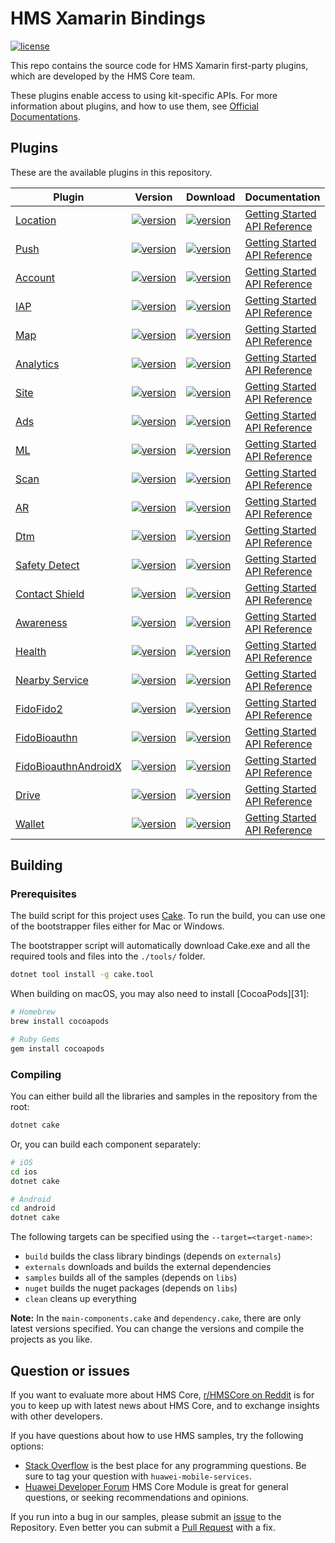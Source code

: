 # HMS Xamarin Bindings
[![license](https://img.shields.io/badge/license-Apache--2.0-green)](./LICENCE)


This repo contains the source code for HMS Xamarin first-party plugins, which are developed by the HMS Core team.

These plugins enable access to using kit-specific APIs. For more information about plugins, and how to use them, see
[Official Documentations](https://developer.huawei.com/consumer/en/doc/overview/HMS-Core-Plugin?ha_source=hms1).


## Plugins
These are the available plugins in this repository.

| Plugin | Version | Download | Documentation |
|--------|-----|-----|-----|
| [Location](./android/source/location) | [![version](https://img.shields.io/nuget/v/Huawei.Hms.Location?style=for-the-badge)](https://www.nuget.org/packages/Location) | [![version](https://img.shields.io/nuget/dt/Huawei.Hms.Location?style=for-the-badge)](./android/source/location) | [Getting Started](https://developer.huawei.com/consumer/en/doc/development/HMS-Plugin-Guides/preparedevenv-0000001050140270?ha_source=hms1) <br/> [API Reference](https://developer.huawei.com/consumer/en/doc/development/HMS-Plugin-References/overview-0000001135675135?ha_source=hms1) |
| [Push](./android/source/push) | [![version](https://img.shields.io/nuget/v/Huawei.Hms.Push?style=for-the-badge)](https://www.nuget.org/packages/Push) | [![version](https://img.shields.io/nuget/dt/Huawei.Hms.Push?style=for-the-badge)](./android/source/push) | [Getting Started](https://developer.huawei.com/consumer/en/doc/development/HMS-Plugin-Guides/preparedevenv-0000001050136492?ha_source=hms1) <br/> [API Reference](https://developer.huawei.com/consumer/en/doc/development/HMS-Plugin-References/overview-0000001096871993?ha_source=hms1) |
| [Account](./android/source/account) | [![version](https://img.shields.io/nuget/v/Huawei.Hms.Hwid?style=for-the-badge)](https://www.nuget.org/packages/Hwid) | [![version](https://img.shields.io/nuget/dt/Huawei.Hms.Hwid?style=for-the-badge)](./android/source/account) | [Getting Started](https://developer.huawei.com/consumer/en/doc/development/HMS-Plugin-Guides/preparing-development-environment-0000001050765753?ha_source=hms1) <br/> [API Reference](https://developer.huawei.com/consumer/en/doc/development/HMS-Plugin-References/overview-0000001050731906?ha_source=hms1) |
| [IAP](./android/source/iap) | [![version](https://img.shields.io/nuget/v/Huawei.Hms.Iap?style=for-the-badge)](https://www.nuget.org/packages/Iap) | [![version](https://img.shields.io/nuget/dt/Huawei.Hms.Iap?style=for-the-badge)](./android/source/iap) | [Getting Started](https://developer.huawei.com/consumer/en/doc/development/HMS-Plugin-Guides/preparedevenv-0000001051088608?ha_source=hms1) <br/> [API Reference](https://developer.huawei.com/consumer/en/doc/development/HMS-Plugin-References-V1/overview-0000001061670763-V1?ha_source=hms1) |
| [Map](./android/source/map) | [![version](https://img.shields.io/nuget/v/Huawei.Hms.Maps?style=for-the-badge)](https://www.nuget.org/packages/Maps) | [![version](https://img.shields.io/nuget/dt/Huawei.Hms.Maps?style=for-the-badge)](./android/source/map) | [Getting Started](https://developer.huawei.com/consumer/en/doc/development/HMS-Plugin-Guides-V1/preparations-0000001050141074-V1?ha_source=hms1) <br/> [API Reference](https://developer.huawei.com/consumer/en/doc/development/HMS-Plugin-References-V1/overview-0000001061343659-V1?ha_source=hms1) |
| [Analytics](./android/source/analytics) | [![version](https://img.shields.io/nuget/v/Huawei.Hms.Hianalytics?style=for-the-badge)](https://www.nuget.org/packages/Hianalytics) | [![version](https://img.shields.io/nuget/dt/Huawei.Hms.Hianalytics?style=for-the-badge)](./android/source/analytics) | [Getting Started](https://developer.huawei.com/consumer/en/doc/development/HMS-Plugin-Guides/introduction-0000001050139636?ha_source=hms1) <br/> [API Reference](https://developer.huawei.com/consumer/en/doc/development/HMS-Plugin-References-V1/overview-0000001062576888-V1?ha_source=hms1) |
| [Site](./android/source/site) | [![version](https://img.shields.io/nuget/v/Huawei.Hms.Site?style=for-the-badge)](https://www.nuget.org/packages/Site) | [![version](https://img.shields.io/nuget/dt/Huawei.Hms.Site?style=for-the-badge)](./android/source/site) | [Getting Started](https://developer.huawei.com/consumer/en/doc/development/HMS-Plugin-Guides/preparedevenv-0000001050140558?ha_source=hms1) <br/> [API Reference](https://developer.huawei.com/consumer/en/doc/development/HMS-Plugin-References-V1/overview-0000001126551109-V1?ha_source=hms1) |
| [Ads](./android/source/ads) | [![version](https://img.shields.io/nuget/v/Huawei.Hms.AdsIdentifier?style=for-the-badge)](https://www.nuget.org/packages/AdsIdentifier) | [![version](https://img.shields.io/nuget/dt/Huawei.Hms.AdsIdentifier?style=for-the-badge)](./android/source/ads) | [Getting Started](https://developer.huawei.com/consumer/en/doc/development/HMS-Plugin-Guides/preparing-development-environement-0000001050418813?ha_source=hms1) <br/> [API Reference](https://developer.huawei.com/consumer/en/doc/development/HMS-Plugin-References-V1/xamarin-apis-overview-0000001050285576-V1?ha_source=hms1) |
| [ML](./android/source/ml) | [![version](https://img.shields.io/nuget/v/Huawei.Hms.MlComputerVisionCloud?style=for-the-badge)](https://www.nuget.org/packages/Huawei.Hms.MlComputerVisionCloud) | [![version](https://img.shields.io/nuget/dt/Huawei.Hms.MlComputerVisionCloud?style=for-the-badge)](./android/source/ml) | [Getting Started](https://developer.huawei.com/consumer/en/doc/development/HMS-Plugin-Guides/prepare-dev-env-0000001052968081?ha_source=hms1) <br/> [API Reference](https://developer.huawei.com/consumer/en/doc/development/HMS-Plugin-References-V1/overview-0000001052991421-V1?ha_source=hms1) |
| [Scan](./android/source/scan) | [![version](https://img.shields.io/nuget/v/Huawei.Hms.Scan?style=for-the-badge)](https://www.nuget.org/packages/Scan) | [![version](https://img.shields.io/nuget/dt/Huawei.Hms.Scan?style=for-the-badge)](./android/source/scan) | [Getting Started](https://developer.huawei.com/consumer/en/doc/development/HMS-Plugin-Guides/introduction-0000001057554169?ha_source=hms1) <br/> [API Reference](https://developer.huawei.com/consumer/en/doc/development/HMS-Plugin-References-V1/overview-0000001057541182-V1?ha_source=hms1) |
| [AR](./android/source/ar) | [![version](https://img.shields.io/nuget/v/Huawei.Hms.Arenginesdk?style=for-the-badge)](https://www.nuget.org/packages/Arenginesdk) | [![version](https://img.shields.io/nuget/dt/Huawei.Hms.Arenginesdk?style=for-the-badge)](./android/source/ar) | [Getting Started](https://developer.huawei.com/consumer/en/doc/development/HMS-Plugin-Guides-V1/preparing-dev-environment-0000001058937900-V1?ha_source=hms1) <br/> [API Reference](https://developer.huawei.com/consumer/en/doc/development/HMS-Plugin-References-V1/overview-0000001058415701-V1?ha_source=hms1) |
| [Dtm](./android/source/Dtmapi) | [![version](https://img.shields.io/nuget/v/Huawei.Hms.Dtmapi?style=for-the-badge)](https://www.nuget.org/packages/Dtmapi) | [![version](https://img.shields.io/nuget/dt/Huawei.Hms.Dtmapi?style=for-the-badge)](./android/source/dtm) | [Getting Started](https://developer.huawei.com/consumer/en/doc/development/HMS-Plugin-Guides-V1/dev-process-0000001057354673-V1?ha_source=hms1) <br/> [API Reference](https://developer.huawei.com/consumer/en/doc/development/HMS-Plugin-References-V1/overview-0000001057667873-V1?ha_source=hms1) |
| [Safety Detect](./android/source/safetydetect) | [![version](https://img.shields.io/nuget/v/Huawei.Hms.Safetydetect?style=for-the-badge)](https://www.nuget.org/packages/Safetydetect) | [![version](https://img.shields.io/nuget/dt/Huawei.Hms.Safetydetect?style=for-the-badge)](./android/source/safetydetect) | [Getting Started](https://developer.huawei.com/consumer/en/doc/development/HMS-Plugin-Guides/preparing-dev-environment-0000001058928448?ha_source=hms1) <br/> [API Reference](https://developer.huawei.com/consumer/en/doc/development/HMS-Plugin-References/overview-0000001062957468?ha_source=hms1) |
| [Contact Shield](./android/source/contact-shield) | [![version](https://img.shields.io/nuget/v/Huawei.Hms.Contactshield?style=for-the-badge)](https://www.nuget.org/packages/Contactshield) | [![version](https://img.shields.io/nuget/dt/Huawei.Hms.Contactshield?style=for-the-badge)](./android/source/contact-shield) | [Getting Started](https://developer.huawei.com/consumer/en/doc/development/HMS-Plugin-Guides/dev-process-0000001061291689?ha_source=hms1) <br/> [API Reference](https://developer.huawei.com/consumer/en/doc/development/HMS-Plugin-References-V1/xamarin-apis-overview-0000001062235522-V1?ha_source=hms1) |
| [Awareness](./android/source/awareness) | [![version](https://img.shields.io/nuget/v/Huawei.Hms.Awareness?style=for-the-badge)](https://www.nuget.org/packages/Awareness) | [![version](https://img.shields.io/nuget/dt/Huawei.Hms.Awareness?style=for-the-badge)](./android/source/awareness) | [Getting Started](https://developer.huawei.com/consumer/en/doc/development/HMS-Plugin-Guides/preparing-the-development-environment-0000001061419917?ha_source=hms1) <br/> [API Reference](https://developer.huawei.com/consumer/en/doc/development/HMS-Plugin-References/overview-0000001063192165?ha_source=hms1) |
| [Health](./android/source/health) | [![version](https://img.shields.io/nuget/v/Huawei.Hms.Health?style=for-the-badge)](https://www.nuget.org/packages/Health) | [![version](https://img.shields.io/nuget/dt/Huawei.Hms.Health?style=for-the-badge)](./android/source/health) | [Getting Started](https://developer.huawei.com/consumer/en/doc/development/HMS-Plugin-Guides/preparedevenv-0000001073721939?ha_source=hms1) <br/> [API Reference](https://developer.huawei.com/consumer/en/doc/development/HMS-Plugin-References-V1/overview-0000001072603831-V1?ha_source=hms1) |
| [Nearby Service](./android/source/nearbyservice) | [![version](https://img.shields.io/nuget/v/Huawei.Hms.Nearby?style=for-the-badge)](https://www.nuget.org/packages/Nearby) | [![version](https://img.shields.io/nuget/dt/Huawei.Hms.Nearby?style=for-the-badge)](./android/source/nearbyservice) | [Getting Started](https://developer.huawei.com/consumer/en/doc/development/HMS-Plugin-Guides/preparedevenv-0000001088299068?ha_source=hms1) <br/> [API Reference](https://developer.huawei.com/consumer/en/doc/development/HMS-Plugin-References-V1/overview-0000001062363591-V1?ha_source=hms1) |
| [FidoFido2](./android/source/fido) | [![version](https://img.shields.io/nuget/v/Huawei.Hms.FidoFido2?style=for-the-badge)](https://www.nuget.org/packages/FidoFido2) | [![version](https://img.shields.io/nuget/dt/Huawei.Hms.FidoFido2?style=for-the-badge)](./android/source/fido) | [Getting Started](https://developer.huawei.com/consumer/en/doc/development/HMS-Plugin-Guides/prepare-dev-env-0000001077711574?ha_source=hms1) <br/> [API Reference](https://developer.huawei.com/consumer/en/doc/development/HMS-Plugin-References/overview-0000001114489741?ha_source=hms1) |
| [FidoBioauthn](./android/source/fido) | [![version](https://img.shields.io/nuget/v/Huawei.Hms.FidoBioauthn?style=for-the-badge)](https://www.nuget.org/packages/FidoBioauthn) | [![version](https://img.shields.io/nuget/dt/Huawei.Hms.FidoBioauthn?style=for-the-badge)](./android/source/fido) | [Getting Started](https://developer.huawei.com/consumer/en/doc/development/HMS-Plugin-Guides/prepare-dev-env-0000001077711574?ha_source=hms1) <br/> [API Reference](https://developer.huawei.com/consumer/en/doc/development/HMS-Plugin-References/overview-0000001114489741?ha_source=hms1) |
| [FidoBioauthnAndroidX](./android/source/fido) | [![version](https://img.shields.io/nuget/v/Huawei.Hms.FidoBioauthnAndroidX?style=for-the-badge)](https://www.nuget.org/packages/FidoBioauthnAndroidX) | [![version](https://img.shields.io/nuget/dt/Huawei.Hms.FidoBioauthnAndroidX?style=for-the-badge)](./android/source/fido) | [Getting Started](https://developer.huawei.com/consumer/en/doc/development/HMS-Plugin-Guides/prepare-dev-env-0000001077711574?ha_source=hms1) <br/> [API Reference](https://developer.huawei.com/consumer/en/doc/development/HMS-Plugin-References/overview-0000001114489741?ha_source=hms1) |
| [Drive](./android/source/drive) | [![version](https://img.shields.io/nuget/v/Huawei.Hms.Drive?style=for-the-badge)](https://www.nuget.org/packages/Drive) | [![version](https://img.shields.io/nuget/dt/Huawei.Hms.Drive?style=for-the-badge)](./android/source/drive) | [Getting Started](https://developer.huawei.com/consumer/en/doc/development/HMS-Plugin-Guides/prepare-dev-env-0000001077870416?ha_source=hms1) <br/> [API Reference](https://developer.huawei.com/consumer/en/doc/development/HMS-Plugin-References/overview-0000001117408245?ha_source=hms1) |
| [Wallet](./android/source/wallet) | [![version](https://img.shields.io/nuget/v/Huawei.Hms.Wallet?style=for-the-badge)](https://www.nuget.org/packages/Wallet) | [![version](https://img.shields.io/nuget/dt/Huawei.Hms.Wallet?style=for-the-badge)](./android/source/wallet) | [Getting Started](https://developer.huawei.com/consumer/en/doc/development/HMS-Plugin-Guides/preparing-dev-enviroenment-0000001078258878?ha_source=hms1) <br/> [API Reference](https://developer.huawei.com/consumer/en/doc/development/HMS-Plugin-References-V1/namespace-overview-0000001096685665-V1) |


## Building 

### Prerequisites

The build script for this project uses [Cake](http://cakebuild.net).  To run the build, you can use one of the bootstrapper files either for Mac or Windows.

The bootstrapper script will automatically download Cake.exe and all the required tools and files into the `./tools/` folder.

```sh
dotnet tool install -g cake.tool
```

When building on macOS, you may also need to install [CocoaPods][31]:

```sh
# Homebrew
brew install cocoapods

# Ruby Gems
gem install cocoapods
```

### Compiling

You can either build all the libraries and samples in the repository from the root:

```sh
dotnet cake
```

Or, you can build each component separately:

```sh
# iOS
cd ios
dotnet cake

# Android
cd android
dotnet cake
```

The following targets can be specified using the `--target=<target-name>`:

 - `build` builds the class library bindings (depends on `externals`)
 - `externals` downloads and builds the external dependencies
 - `samples` builds all of the samples (depends on `libs`)
 - `nuget` builds the nuget packages (depends on `libs`)
 - `clean` cleans up everything

 **Note:** In the `main-components.cake` and `dependency.cake`, there are only latest versions specified. You can change the versions and compile the projects as you like.


## Question or issues
If you want to evaluate more about HMS Core, [r/HMSCore on Reddit](https://www.reddit.com/r/HuaweiDevelopers/) is for you to keep up with latest news about HMS Core, and to exchange insights with other developers.

If you have questions about how to use HMS samples, try the following options:
- [Stack Overflow](https://stackoverflow.com/questions/tagged/huawei-mobile-services) is the best place for any programming questions. Be sure to tag your question with 
`huawei-mobile-services`.
- [Huawei Developer Forum](https://forums.developer.huawei.com/forumPortal/en/home?fid=0101187876626530001?ha_source=hms1) HMS Core Module is great for general questions, or seeking recommendations and opinions.

If you run into a bug in our samples, please submit an [issue](https://github.com/HMS-Core/hms-xamarin-bindings/issues) to the Repository. Even better you can submit a [Pull Request](https://github.com/HMS-Core/hms-xamarin-bindings/pulls) with a fix.
